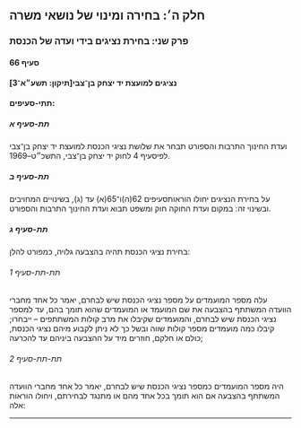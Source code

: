 ## חלק ה׳: בחירה ומינוי של נושאי משרה

### פרק שני: בחירת נציגים בידי ועדה של הכנסת

#### סעיף 66

**נציגים למועצת יד יצחק בן־צבי[תיקון: תשע״א־3]**



#### תתי-סעיפים:

##### תת-סעיף א

ועדת החינוך התרבות והספורט תבחר את שלושת נציגי הכנסת למועצת יד יצחק בן־צבי לפיסעיף 4 לחוק יד יצחק בן־צבי, התשכ״ט–1969.

##### תת-סעיף ב

על בחירת הנציגים יחולו הוראותסעיפים 62(ה)ו־65(א) עד (ג), בשינויים המחויבים ובשינוי זה: במקום ועדת החוקה חוק ומשפט תבוא ועדת החינוך התרבות והספורט.

##### תת-סעיף ג

בחירת נציגי הכנסת תהיה בהצבעה גלויה, כמפורט להלן:

###### תת-תת-סעיף 1

עלה מספר 
המועמדים על מספר נציגי הכנסת שיש לבחרם, יאמר כל אחד מחברי הוועדה המשתתף 
בהצבעה את שם המועמד או המועמדים שהוא תומך בהם, עד למספר נציגי הכנסת שיש 
לבחרם, והמועמדים שקיבלו את מרב קולות המשתתפים – ייבחרו; קיבלו כמה 
מועמדים מספר קולות שווה ובשל כך לא ניתן לקבוע מיהם נציגי הכנסת, כולם או 
חלקם, חוזרים מיד על ההצבעה ביניהם עד להכרעה;

###### תת-תת-סעיף 2

היה מספר 
המועמדים כמספר נציגי הכנסת שיש לבחרם, יאמר כל אחד מחברי הוועדה המשתתף 
בהצבעה אם הוא תומך בכל אחד מהם או מתנגד לבחירתם, ויחולו הוראות אלה:

----

